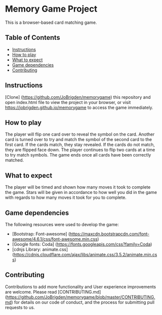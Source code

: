 # Memory Game Project

This is a browser-based card matching game.

## Table of Contents

* [Instructions](#instructions)
* [How to play](#how-to-play)
* [What to expect](#what-to-expect)
* [Game dependencies](#game-dependencies)
* [Contributing](#contributing)

## Instructions

[Clone] (https://github.com/JoBrigden/memorygame) this repository and open index.html file to view the project in your browser, or visit https://jobrigden.github.io/memorygame to access the game immediately.

## How to play

The player will flip one card over to reveal the symbol on the card. Another card is turned over to try and match the symbol of the second card to the first card. If the cards match, they stay revealed. If the cards do not match, they are flipped face down. The player continues to flip two cards at a time to try match symbols. The game ends once all cards have been correctly matched.

## What to expect

The player will be timed and shown how many moves it took to complete the game. Stars will be given in accordance to how well you did in the game with regards to how many moves it took for you to complete.

## Game dependencies

The following resources were used to develop the game:
- [Bootstrap: Font-awesome] (https://maxcdn.bootstrapcdn.com/font-awesome/4.6.1/css/font-awesome.min.css)
- [Google fonts: Coda] (https://fonts.googleapis.com/css?family=Coda)
- [cdnjs Library: animate.css] (https://cdnjs.cloudflare.com/ajax/libs/animate.css/3.5.2/animate.min.css)

## Contributing

Contributions to add more functionality and User experience improvements are welcome. Please read [CONTRIBUTING.md] (https://github.com/JoBrigden/memorygame/blob/master/CONTRIBUTING.md) for details on our code of conduct, and the process for submitting pull requests to us.

